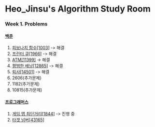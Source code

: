 # Heo_Jinsu's Algorithm Study Room

### Week 1. Problems
#### [백준](https://www.acmicpc.net/)
1. [피보나치 함수[1003]](https://www.acmicpc.net/problem/1003) -> 해결
2. [프린터 큐[1966]](https://www.acmicpc.net/problem/1966) -> 해결
3. [ATM[11399]](https://www.acmicpc.net/problem/11399) -> 해결
4. [평범한 배낭[12865]](https://www.acmicpc.net/problem/12865) -> 해결
5. [퇴사[14501]](https://www.acmicpc.net/problem/14501) -> 해결
6. 2606(추가문제)
7. 1182(추가문제)
8. 10815(추가문제)

#### [프로그래머스](https://programmers.co.kr/?utm_source=google&utm_medium=cpc&utm_campaign=brand_prgms_pc&gclid=CjwKCAiAqt-dBhBcEiwATw-ggEWyvh_tsGpON5borRxEqI3Azq_ULb1QHbG54tubhlY72nqUvpHv4RoCRxEQAvD_BwE)
1. [게임 맵 최단거리[1844]](https://school.programmers.co.kr/learn/courses/30/lessons/1844) -> 진행 중
2. [타겟 넘버[43165]](https://school.programmers.co.kr/learn/courses/30/lessons/43165)
